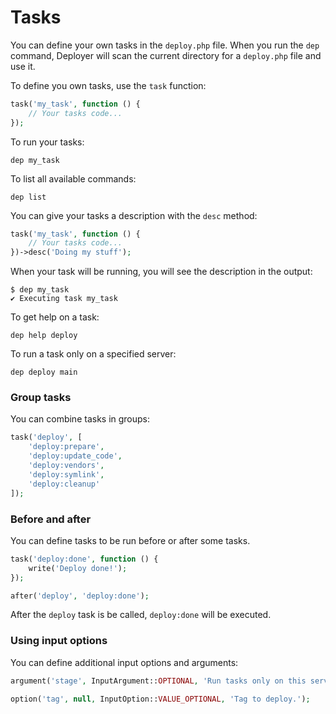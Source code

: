 # Tasks

You can define your own tasks in the `deploy.php` file.
When you run the `dep` command, Deployer will scan the current directory for a `deploy.php` file and use it.

To define you own tasks, use the `task` function:

~~~ php
task('my_task', function () {
    // Your tasks code...
});
~~~

To run your tasks:

~~~
dep my_task
~~~

To list all available commands:

~~~
dep list
~~~

You can give your tasks a description with the `desc` method:

~~~ php
task('my_task', function () {
    // Your tasks code...
})->desc('Doing my stuff');
~~~

When your task will be running, you will see the description in the output:

~~~
$ dep my_task
✔ Executing task my_task
~~~

To get help on a task:

~~~
dep help deploy
~~~

To run a task only on a specified server:

~~~
dep deploy main
~~~


### Group tasks

You can combine tasks in groups:

~~~ php
task('deploy', [
    'deploy:prepare',
    'deploy:update_code',
    'deploy:vendors',
    'deploy:symlink',
    'deploy:cleanup'
]);
~~~


### Before and after

You can define tasks to be run before or after some tasks.

~~~ php
task('deploy:done', function () {
    write('Deploy done!');
});

after('deploy', 'deploy:done');
~~~

After the `deploy` task is be called, `deploy:done` will be executed.

### Using input options

You can define additional input options and arguments:

~~~ php
argument('stage', InputArgument::OPTIONAL, 'Run tasks only on this server or group of servers.');

option('tag', null, InputOption::VALUE_OPTIONAL, 'Tag to deploy.');
~~~
